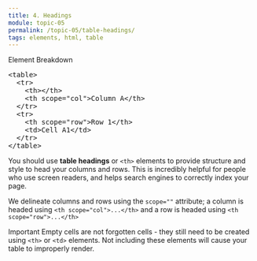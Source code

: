 ```yaml
---
title: 4. Headings
module: topic-05
permalink: /topic-05/table-headings/
tags: elements, html, table
---
```


<style>
  .indent-sm {
    margin-left: 20px;
    display: block;
  }
  .indent-lg {
    margin-left: 40px;
    display: block;
  }
</style>

<div class="divider-heading"></div>


<div id="code-heading">Element Breakdown <i class="fas fa-battery-full"></i></div>
<pre id="breakdown-block">
&lt;table&gt;
  &lt;tr&gt;
    <span class="pulsate">&lt;th&gt;&lt;/th&gt;</span>
    <span class="pulsate">&lt;th scope="col"&gt;</span>Column A<span class="pulsate">&lt;/th&gt;</span>
  &lt;/tr&gt;
  &lt;tr&gt;
    <span class="pulsate">&lt;th scope="row"&gt;</span>Row 1<span class="pulsate">&lt;/th&gt;</span>
    &lt;td&gt;Cell A1&lt;/td&gt;
  &lt;/tr&gt;
&lt;/table&gt;
</pre>


You should use **table headings** or `<th>` elements to provide structure and style to head your columns and rows. This is incredibly helpful for people who use screen readers, and helps search engines to correctly index your page.

We delineate columns and rows using the `scope=""` attribute; a column is headed using `<th scope="col">...</th>` and a row is headed using `<th scope="row">...</th>`

<span class="label label-danger">Important</span> Empty cells are not forgotten cells -  they still need to be created using `<th>` or `<td>` elements. Not including these elements will cause your table to improperly render.
